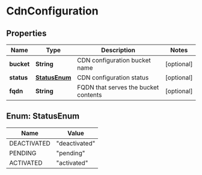 # CdnConfiguration

## Properties
Name | Type | Description | Notes
------------ | ------------- | ------------- | -------------
**bucket** | **String** | CDN configuration bucket name |  [optional]
**status** | [**StatusEnum**](#StatusEnum) | CDN configuration status |  [optional]
**fqdn** | **String** | FQDN that serves the bucket contents |  [optional]

<a name="StatusEnum"></a>
## Enum: StatusEnum
Name | Value
---- | -----
DEACTIVATED | &quot;deactivated&quot;
PENDING | &quot;pending&quot;
ACTIVATED | &quot;activated&quot;
